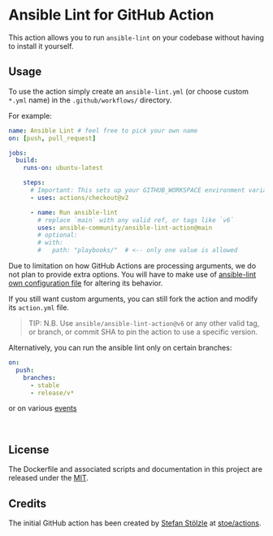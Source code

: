 # Ansible Lint for GitHub Action

This action allows you to run `ansible-lint` on your codebase without having
to install it yourself.

## Usage

To use the action simply create an `ansible-lint.yml` (or choose custom `*.yml` name) in the `.github/workflows/` directory.

For example:

```yaml
name: Ansible Lint # feel free to pick your own name
on: [push, pull_request]

jobs:
  build:
    runs-on: ubuntu-latest

    steps:
      # Important: This sets up your GITHUB_WORKSPACE environment variable
      - uses: actions/checkout@v2

      - name: Run ansible-lint
        # replace `main` with any valid ref, or tags like `v6`
        uses: ansible-community/ansible-lint-action@main
        # optional:
        # with:
        #   path: "playbooks/"  # <-- only one value is allowed
```

Due to limitation on how GitHub Actions are processing arguments, we do not
plan to provide extra options. You will have to make use of [ansible-lint own configuration file](https://ansible-lint.readthedocs.io/en/latest/configuring/)
for altering its behavior.

If you still want custom arguments, you can still fork the action and modify
its `action.yml` file.

> TIP: N.B. Use `ansible/ansible-lint-action@v6` or any other valid tag, or branch, or commit SHA to pin the action to use a specific version.

Alternatively, you can run the ansible lint only on certain branches:

```yaml
on:
  push:
    branches:
      - stable
      - release/v*
```

or on various [events](https://help.github.com/en/articles/events-that-trigger-workflows)

<br>

## License

The Dockerfile and associated scripts and documentation in this project are released under the [MIT](license).

## Credits

The initial GitHub action has been created by [Stefan Stölzle](https://github.com/stoe) at
[stoe/actions](https://github.com/stoe/actions).
